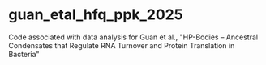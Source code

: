 # guan_etal_hfq_ppk_2025
Code associated with data analysis for Guan et al., "HP-Bodies – Ancestral Condensates that Regulate RNA Turnover and Protein Translation in Bacteria"
